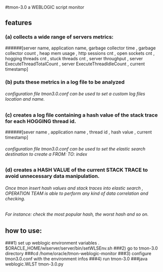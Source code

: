 #tmon-3.0 a WEBLOGIC script monitor
## features
### (a) collects a wide range of servers metrics:
######[server name, application name,  garbage collector time , garbage collector count , heap mem usage , http sessions cnt ,  open sockets cnt , hogging threads cnt ,  stuck threads cnt , server throughput  ,  server ExecuteThreadTotalCount , server ExecuteThreadIdleCount ,  current timestamp] 
### (b) puts these metrics in a log file to be analyzed
###### configuration file tmon3.0.conf can be used to set a custom log files location and name.

### (c) creates a log file containing a hash value of the stack trace for each HOGGING thread id.  
######[sever name , application name , thread id , hash value , current timestamp]
###### configuration file tmon3.0.conf can be used to set the elastic search destination to create a FROM: TO: index 

### (d) creates a HASH VALUE of the current STACK TRACE to avoid unnecessary data manipulation. 
###### Once tmon insert hash values and stack traces into elastic search , OPERATION TEAM is able to perform any kind of data correlation and checking. 
###### For instance: check the most popular hash, the worst hash and so on.  
        
## how to use:
###1) set up weblogic environment variables . $ORACLE_HOME/wlserver/server/bin/setWLSEnv.sh 
###2) go to tmon-3.0 directory 
###cd /home/oracle/tmon-weblogic-monitor 
###3) configure tmon3.0.conf with the environment infos
###4) run tmon-3.0 
###java weblogic.WLST tmon-3.0.py 

